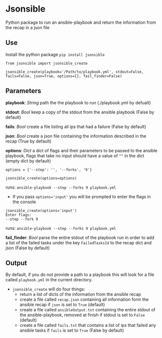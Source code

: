 # Jsonsible
Python package to run an ansible-playbook and return the information from the recap in a json file

## Use
Install the python package
`pip install jsonsible`

```
from jsonsible import jsonsible_create

jsonsible_create(playbook='/Path/to/playbook.yml', stdout=False, fails=False, json=True, options={}, fail_finder=False)
```

## Parameters
**playbook**: *String* path the the playbook to run (./playbook.yml by defualt)

**stdout**: *Bool* keep a copy of the stdout from the ansible playbook (False by default)

**fails**: *Bool* create a file listing all ips that had a failure (False by default)

**json**: *Bool* create a json file containing the information described in the recap (True by default)

**options**: *Dict* a dict of flags and their parameters to be passed to the ansible playbook, flags that take no input should have a value of `""` in the dict (empty dict by default)
   ```
   options = {'--step': '', '--forks', '9'}

   jsonsible_create(options=options)
   ```

   runs: `ansible-playbook --step --forks 9 playbook.yml`

   * If you pass `options='input'` you will be prompted to enter the flags in the console

   ```
   jsonsible_create(options='input')
   Enter flags:
   --step --fork 9
   ```

   runs: `ansible-playbook --step --forks 9 playbook.yml`

**fail_finder**: *Bool* parse the entire stdout of the playbook run in order to add a list of the failed tasks under the key `FailedTasksId` to the recap dict and json (False by default)


## Output
By default, if you do not provide a path to a playbook this will look for a file called `playbook.yml` in the current directory.
  * `jsonsible_create` will do four things:
    * return a list of dicts of the information from the ansible recap
    * create a file called `recap.json` containing all information form the ansible recap if `json` is set to `True` (default)
    * create a file called `ansibleOutput.txt` containing the entire stdout of the ansible-playbook, removed at finish if stdout is set to `False` (default)
    * create a file called `fails.txt` that contains a list of ips that failed any ansible tasks if `fails` is set to  `True` (False by default)
